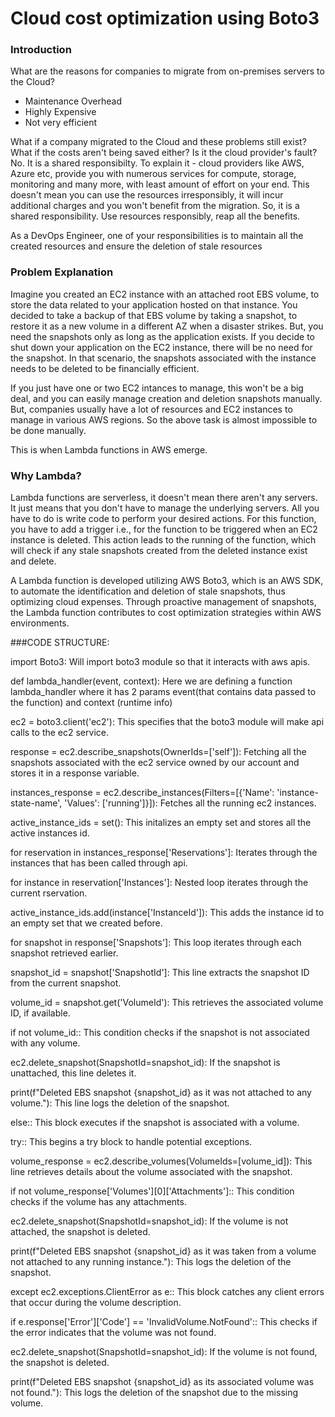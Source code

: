 # Cloud cost optimization using Boto3

### Introduction

What are the reasons for companies to migrate from on-premises servers to the Cloud? 
- Maintenance Overhead
- Highly Expensive
- Not very efficient

What if a company migrated to the Cloud and these problems still exist? What if the costs aren't being saved either?
Is it the cloud provider's fault? No. It is a shared responsibilty.
To explain it - cloud providers like AWS, Azure etc, provide you with numerous services for compute, storage, monitoring and many more, with least amount of effort on your end. This doesn't mean you can use the resources irresponsibly, it will incur additional charges and you won't benefit from the migration. So, it is a shared responsibility. Use resources responsibly, reap all the benefits.

As a DevOps Engineer, one of your responsibilities is to maintain all the created resources and ensure the deletion of stale resources

### Problem Explanation

Imagine you created an EC2 instance with an attached root EBS volume, to store the data related to your application hosted on that instance. You decided to take a backup of that EBS volume by taking a snapshot, to restore it as a new volume in a different AZ when a disaster strikes. But, you need the snapshots only as long as the application exists. If you decide to shut down your application on the EC2 instance, there will be no need for the snapshot. In that scenario, the snapshots associated with the instance needs to be deleted to be financially efficient. 

If you just have one or two EC2 intances to manage, this won't be a big deal, and you can easily manage creation and deletion snapshots manually. But, companies usually have a lot of resources and EC2 instances to manage in various AWS regions. So the above task is almost impossible to be done manually.

This is when Lambda functions in AWS emerge.

### Why Lambda?

Lambda functions are serverless, it doesn't mean there aren't any servers. It just means that you don't have to manage the underlying servers. All you have to do is write code to perform your desired actions. For this function, you have to add a trigger i.e., for the function to be triggered when an EC2 instance is deleted. This action leads to the running of the function, which will check if any stale snapshots created from the deleted instance exist and delete.

A Lambda function is developed utilizing AWS Boto3, which is an AWS SDK, to automate the identification and deletion of stale snapshots, thus optimizing cloud expenses. Through proactive management of snapshots, the Lambda function contributes to cost optimization strategies within AWS environments.

###CODE STRUCTURE:
 
import Boto3: Will import boto3 module so that it interacts with aws apis.

def lambda_handler(event, context): Here we are defining a function lambda_handler where it has 2 params event(that contains data passed to the function) and context (runtime info)

ec2 = boto3.client('ec2'): This specifies that the boto3 module will make api calls to the ec2 service.

response = ec2.describe_snapshots(OwnerIds=['self']): Fetching all the snapshots associated with the ec2 service owned by our account and stores it in a response variable.

instances_response = ec2.describe_instances(Filters=[{'Name': 'instance-state-name', 'Values': ['running']}]): Fetches all the running ec2 instances.

active_instance_ids = set(): This initalizes an empty set and stores all the active instances id.

for reservation in instances_response['Reservations']: Iterates through the instances that has been called through api.

for instance in reservation['Instances']: Nested loop iterates through the current rservation.

active_instance_ids.add(instance['InstanceId']): This adds the instance id to an empty set that we created before.

for snapshot in response['Snapshots']:  This loop iterates through each snapshot retrieved earlier.

snapshot_id = snapshot['SnapshotId']: This line extracts the snapshot ID from the current snapshot.

volume_id = snapshot.get('VolumeId'): This retrieves the associated volume ID, if available.

if not volume_id:: This condition checks if the snapshot is not associated with any volume.

ec2.delete_snapshot(SnapshotId=snapshot_id): If the snapshot is unattached, this line deletes it.

print(f"Deleted EBS snapshot {snapshot_id} as it was not attached to any volume."): This line logs the deletion of the snapshot.

else:: This block executes if the snapshot is associated with a volume.

try:: This begins a try block to handle potential exceptions.

volume_response = ec2.describe_volumes(VolumeIds=[volume_id]): This line retrieves details about the volume associated with the snapshot.

if not volume_response['Volumes'][0]['Attachments']:: This condition checks if the volume has any attachments.

ec2.delete_snapshot(SnapshotId=snapshot_id): If the volume is not attached, the snapshot is deleted.

print(f"Deleted EBS snapshot {snapshot_id} as it was taken from a volume not attached to any running instance."): This logs the deletion of the snapshot.

except ec2.exceptions.ClientError as e:: This block catches any client errors that occur during the volume description.

if e.response['Error']['Code'] == 'InvalidVolume.NotFound':: This checks if the error indicates that the volume was not found.

ec2.delete_snapshot(SnapshotId=snapshot_id): If the volume is not found, the snapshot is deleted.

print(f"Deleted EBS snapshot {snapshot_id} as its associated volume was not found."): This logs the deletion of the snapshot due to the missing volume.








